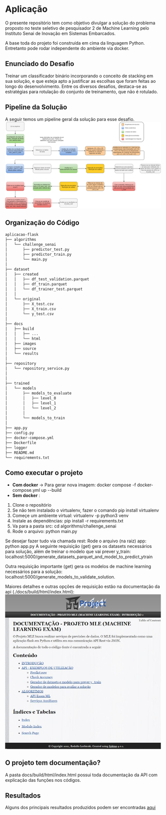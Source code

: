 # Aplicação

O presente repositório tem como objetivo divulgar a solução do problema proposto no teste seletivo de pesquisador 2 de Machine Learning pelo Instituto Senai de Inovação em Sistemas Embarcados.

A base toda do projeto foi construída em cima da linguagem Python. Entretanto pode rodar independente do ambiente via docker.

## Enunciado do Desafio

Treinar um classificador binário incorporando o conceito de stacking em sua solução, e que esteja apto a justificar as escolhas que foram feitas ao longo do desenvolvimento.
Entre os diversos desafios, destaca-se as estratégias para rotulação do conjunto  de treinamento, que não é rotulado.


## Pipeline da Solução

A seguir temos um pipeline geral da solução para esse desafio.
![](./docs/images/pipeline.png)

## Organização do Código

```
aplicacao-flask
├── algorithms 
│   └── challenge_senai
│       ├── predictor_test.py
│       ├── predictor_train.py
│       └── main.py
│       
├── dataset
│   ├── created
│   │   ├── df_test_validation.parquet
│   │   ├── df_train.parquet
│   │   └── df_trainer_test.parquet
│   │   
│   └── original
│       ├── X_test.csv
│       ├── X_train.csv
│       └── y_test.csv
│       
├── docs
│   ├── build
│   │	├── ...
│   │	└── html 
│   ├── images
│   ├── source
│   └── results 
│
├── repository
│   └── repository_service.py  
│
│
├── trained
│   └── models
│       ├── models_to_evaluate
│       │   ├── level_0
│       │   ├── level_1
│      	│   └── level_2
│       │
│       └── models_to_train
│           
├── app.py
├── config.py
├── docker-compose.yml
├── Dockerfile
├── logger
├── README.md
└── requirements.txt
```

## Como executar o projeto

* **Com docker** -> Para gerar nova imagem: docker compose -f docker-compose.yml up --build
* **Sem docker** : 
1) Clone o repositório
2) Se não tem instalado o virtualenv, fazer o comando pip install virtualenv
3) Começe um ambiente virtual: virtualenv -p python3 venv
4) Instale as dependências: pip install -r requirements.txt
5) Va para a pasta src: cd algorithms/challenge_senai
6) Rode o arquivo: python main.py

Se desejar fazer tudo via chamada rest:
Rode o arquivo (na raiz) app: python app.py
A seguinte requisição (get) gera os datasets necessários para solução, além de treinar o modelo que vai prever y_train: localhost:5000/generate_datasets_parquet_and_model_to_predict_ytrain

Outra requisição importante (get) gera os modelos de machine learning necessários para a solução: localhost:5000/generate_models_to_validate_solution.

Maiores detalhes e outras opções de requisição estão na documentação da api (./docs/build/html/index.html):
![](./docs/images/api.png)




## O projeto tem documentação?

A pasta docs/build/html/index.html possui toda documentação da API com explicação das funções nos códigos.


## Resultados

Alguns dos principais resultados produzidos podem ser encontradas [aqui](https://github.com/jesimar/desafio-senai/tree/main/docs)
